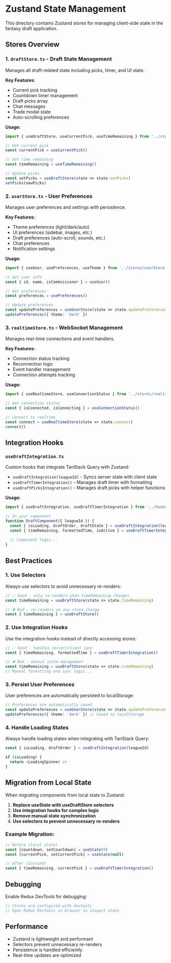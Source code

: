 # Zustand State Management

This directory contains Zustand stores for managing client-side state in the fantasy draft application.

## Stores Overview

### 1. `draftStore.ts` - Draft State Management
Manages all draft-related state including picks, timer, and UI state.

**Key Features:**
- Current pick tracking
- Countdown timer management
- Draft picks array
- Chat messages
- Trade modal state
- Auto-scrolling preferences

**Usage:**
```typescript
import { useDraftStore, useCurrentPick, useTimeRemaining } from '../stores/draftStore'

// Get current pick
const currentPick = useCurrentPick()

// Get time remaining
const timeRemaining = useTimeRemaining()

// Update picks
const setPicks = useDraftStore(state => state.setPicks)
setPicks(newPicks)
```

### 2. `userStore.ts` - User Preferences
Manages user preferences and settings with persistence.

**Key Features:**
- Theme preferences (light/dark/auto)
- UI preferences (sidebar, images, etc.)
- Draft preferences (auto-scroll, sounds, etc.)
- Chat preferences
- Notification settings

**Usage:**
```typescript
import { useUser, usePreferences, useTheme } from '../stores/userStore'

// Get user info
const { id, name, isCommissioner } = useUser()

// Get preferences
const preferences = usePreferences()

// Update preferences
const updatePreferences = useUserStore(state => state.updatePreferences)
updatePreferences({ theme: 'dark' })
```

### 3. `realtimeStore.ts` - WebSocket Management
Manages real-time connections and event handlers.

**Key Features:**
- Connection status tracking
- Reconnection logic
- Event handler management
- Connection attempts tracking

**Usage:**
```typescript
import { useRealtimeStore, useConnectionStatus } from '../stores/realtimeStore'

// Get connection status
const { isConnected, isConnecting } = useConnectionStatus()

// Connect to realtime
const connect = useRealtimeStore(state => state.connect)
connect()
```

## Integration Hooks

### `useDraftIntegration.ts`
Custom hooks that integrate TanStack Query with Zustand:

- `useDraftIntegration(leagueId)` - Syncs server state with client state
- `useDraftTimerIntegration()` - Manages draft timer with formatting
- `useDraftPicksIntegration()` - Manages draft picks with helper functions

**Usage:**
```typescript
import { useDraftIntegration, useDraftTimerIntegration } from '../hooks/useDraftIntegration'

// In your component
function DraftComponent({ leagueId }) {
  const { isLoading, draftOrder, draftState } = useDraftIntegration(leagueId)
  const { timeRemaining, formattedTime, isActive } = useDraftTimerIntegration()
  
  // Component logic...
}
```

## Best Practices

### 1. Use Selectors
Always use selectors to avoid unnecessary re-renders:

```typescript
// ✅ Good - only re-renders when timeRemaining changes
const timeRemaining = useDraftStore(state => state.timeRemaining)

// ❌ Bad - re-renders on any state change
const { timeRemaining } = useDraftStore()
```

### 2. Use Integration Hooks
Use the integration hooks instead of directly accessing stores:

```typescript
// ✅ Good - handles server/client sync
const { timeRemaining, formattedTime } = useDraftTimerIntegration()

// ❌ Bad - manual state management
const timeRemaining = useDraftStore(state => state.timeRemaining)
// Manual formatting and sync logic...
```

### 3. Persist User Preferences
User preferences are automatically persisted to localStorage:

```typescript
// Preferences are automatically saved
const updatePreferences = useUserStore(state => state.updatePreferences)
updatePreferences({ theme: 'dark' }) // Saved to localStorage
```

### 4. Handle Loading States
Always handle loading states when integrating with TanStack Query:

```typescript
const { isLoading, draftOrder } = useDraftIntegration(leagueId)

if (isLoading) {
  return <LoadingSpinner />
}
```

## Migration from Local State

When migrating components from local state to Zustand:

1. **Replace useState with useDraftStore selectors**
2. **Use integration hooks for complex logic**
3. **Remove manual state synchronization**
4. **Use selectors to prevent unnecessary re-renders**

### Example Migration:

```typescript
// Before (local state)
const [countdown, setCountdown] = useState(0)
const [currentPick, setCurrentPick] = useState(null)

// After (Zustand)
const { timeRemaining, currentPick } = useDraftTimerIntegration()
```

## Debugging

Enable Redux DevTools for debugging:

```typescript
// Stores are configured with devtools
// Open Redux DevTools in browser to inspect state
```

## Performance

- Zustand is lightweight and performant
- Selectors prevent unnecessary re-renders
- Persistence is handled efficiently
- Real-time updates are optimized
